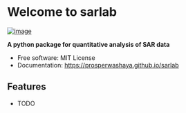 # Welcome to sarlab


[![image](https://img.shields.io/pypi/v/sarlab.svg)](https://pypi.python.org/pypi/sarlab)


**A python package for quantitative analysis of SAR data**


-   Free software: MIT License
-   Documentation: <https://prosperwashaya.github.io/sarlab>
    

## Features

-   TODO
